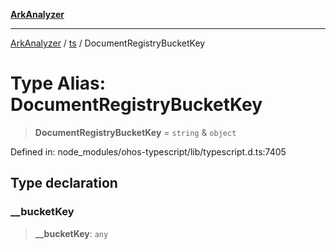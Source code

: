 [**ArkAnalyzer**](../../../../README.md)

***

[ArkAnalyzer](../../../../globals.md) / [ts](../README.md) / DocumentRegistryBucketKey

# Type Alias: DocumentRegistryBucketKey

> **DocumentRegistryBucketKey** = `string` & `object`

Defined in: node\_modules/ohos-typescript/lib/typescript.d.ts:7405

## Type declaration

### \_\_bucketKey

> **\_\_bucketKey**: `any`

